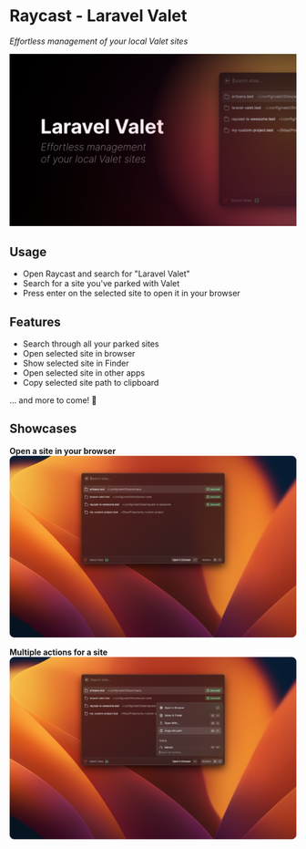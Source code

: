 # Raycast - Laravel Valet
_Effortless management of your local Valet sites_

![Raycast](./assets/laravel-valet-cover.png)

## Usage
- Open Raycast and search for "Laravel Valet"
- Search for a site you've parked with Valet
- Press enter on the selected site to open it in your browser

## Features
- Search through all your parked sites
- Open selected site in browser
- Show selected site in Finder
- Open selected site in other apps
- Copy selected site path to clipboard

... and more to come! 🚀

## Showcases
**Open a site in your browser**
    ![Open a site in your browser](./assets/showcase-1.png)

**Multiple actions for a site**
![Open a site in your editor](./assets/showcase-2.png)